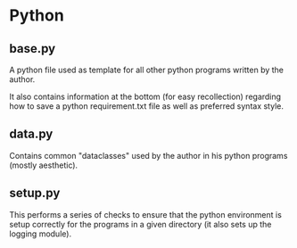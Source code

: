 # Python
## base.py

A python file used as template for all other python programs written by the author.

It also contains information at the bottom (for easy recollection) regarding how to save a python requirement.txt file as well as preferred syntax style.

## data.py

Contains common "dataclasses" used by the author in his python programs (mostly aesthetic).

## setup.py

This performs a series of checks to ensure that the python environment is setup correctly for the programs in a given directory (it also sets up the logging module).